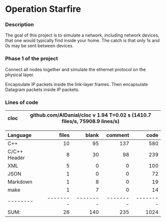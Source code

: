 # Operation Starfire

### Description

The goal of this project is to simulate a network, including network devices, that one would typically find inside your home. The catch is that only 1s and 0s may be sent between devices.

### Phase 1 of the project

Connect all nodes together and simulate the ethernet protocol on the physical layer.

Encapsulate IP packets inside the link-layer frames. Then encapsulate Datagram packets inside IP packets.

### Lines of code

cloc|github.com/AlDanial/cloc v 1.94  T=0.02 s (1410.7 files/s, 75908.9 lines/s)
--- | ---

Language|files|blank|comment|code
:-------|-------:|-------:|-------:|-------:
C++|10|95|137|580
C/C++ Header|8|30|98|239
XML|5|0|0|100
JSON|1|0|0|72
Markdown|1|8|0|19
make|1|7|0|14
--------|--------|--------|--------|--------
SUM:|26|140|235|1024
